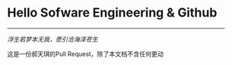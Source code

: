 # Hello Sofware Engineering & Github
*********************


*浮生若梦本无我，愿引沧海泽苍生*



这是一份郝天琪的Pull Request，除了本文档不含任何更动
